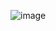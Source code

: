 ![image](https://user-images.githubusercontent.com/64565005/171325965-09c74e5e-c569-4afe-90a4-30586b8118df.png)
